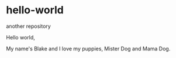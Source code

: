 # hello-world
another repository

Hello world,

My name's Blake and I love my puppies, Mister Dog and Mama Dog.
